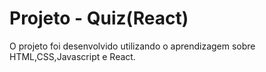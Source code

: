 # Projeto - Quiz(React)

O projeto foi desenvolvido utilizando o aprendizagem sobre HTML,CSS,Javascript e React.
